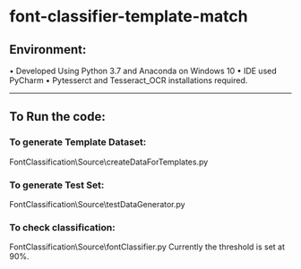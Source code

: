 # font-classifier-template-match


## Environment:

• Developed Using Python 3.7 and Anaconda on Windows 10
• IDE used PyCharm
• Pytesserct and Tesseract_OCR installations required.

------------------------------------------------------------

## To Run the code:


### To generate Template Dataset:
FontClassification\Source\createDataForTemplates.py


### To generate Test Set:
FontClassification\Source\testDataGenerator.py


### To check classification:
FontClassification\Source\fontClassifier.py
Currently the threshold is set at 90%.
